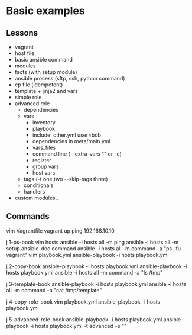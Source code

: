# Basic examples

## Lessons

* vagrant
* host file
* basic ansible command
* modules
* facts (with setup module)
* ansible process (sftp, ssh, python command)
* cp file (idempotent)
* template + jinja2 and vars
* simple role
* advanced role
  * dependencies
  * vars
    - inventory
    - playbook
    - include: other.yml user=bob
    - dependencies in meta/main.yml
    - vars_files
    - command line (--extra-vars "" or -e)
    - register
    - group vars
    - host vars
  * tags (-t one,two --skip-tags three)
  * conditionals
  * handlers
* custom modules..


## Commands

  vim Vagrantfile
  vagrant up
  ping 192.168.10.10

  j 1-ps-book
  vim hosts
  ansible -i hosts all -m ping
  ansible -i hosts all -m setup
  ansible-doc command
  ansible -i hosts all -m command -a "ps -fu vagrant"
  vim playbook.yml
  ansible-playbook -i hosts playbook.yml

  j 2-copy-book
  ansible-playbook -i hosts playbook.yml
  ansible-playbook -i hosts playbook.yml
  ansible -i hosts all -m command -a "ls /tmp"

  j 3-template-book
  ansible-playbook -i hosts playbook.yml
  ansible -i hosts all -m command -a "cat /tmp/template"

  j 4-copy-role-book
  vim playbook.yml
  ansible-playbook -i hosts playbook.yml

  j 5-advanced-role-book
  ansible-playbook -i hosts playbook.yml
  ansible-playbook -i hosts playbook.yml -t advanced -e ""
